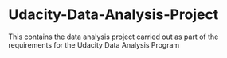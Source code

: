 # Udacity-Data-Analysis-Project
This contains the data analysis project carried out as part of the requirements for the Udacity Data Analysis Program
